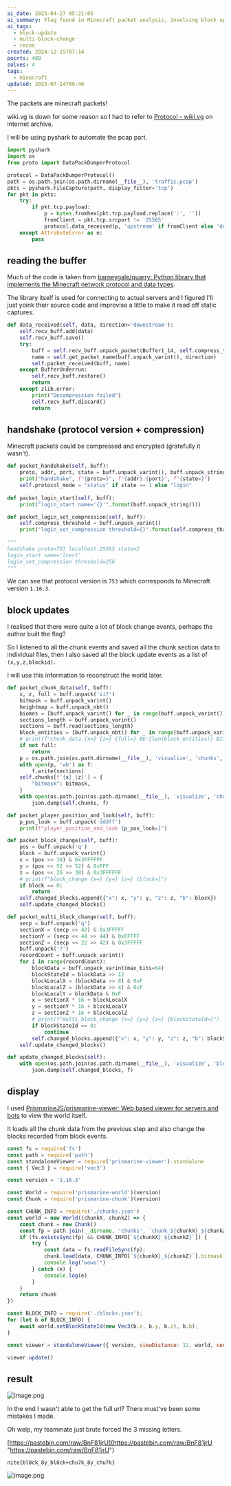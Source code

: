 ```yaml
---
ai_date: 2025-04-27 05:21:05
ai_summary: Flag found in Minecraft packet analysis, involving block updates and multi-block changes
ai_tags:
  - block-update
  - multi-block-change
  - recon
created: 2024-12-15T07:14
points: 480
solves: 4
tags:
  - minecraft
updated: 2025-07-14T09:46
---
```


The packets are minecraft packets!

wiki.vg is down for some reason so I had to refer to [Protocol - wiki.vg](https://web.archive.org/web/20241129034846/https://wiki.vg/index.php?title=Protocol&oldid=16681#Multi_Block_Change) on internet archive.

I will be using pyshark to automate the pcap part.

```python [solve.py]
import pyshark
import os
from proto import DataPackDumperProtocol

protocol = DataPackDumperProtocol()
path = os.path.join(os.path.dirname(__file__), 'traffic.pcap')
pkts = pyshark.FileCapture(path, display_filter='tcp')
for pkt in pkts:
    try:
        if pkt.tcp.payload:
            p = bytes.fromhex(pkt.tcp.payload.replace(':', ''))
            fromClient = pkt.tcp.srcport != '25565'
            protocol.data_received(p, 'upstream' if fromClient else 'downstream')
    except AttributeError as e:
        pass
```

## reading the buffer

Much of the code is taken from [barneygale/quarry: Python library that implements the Minecraft network protocol and data types](https://github.com/barneygale/quarry).

The library itself is used for connecting to actual servers and I figured I'll just yoink their source code and improvise a little to make it read off static captures.

```python [proto.py]
def data_received(self, data, direction='downstream'):
	self.recv_buff.add(data)
	self.recv_buff.save()
	try:
		buff = self.recv_buff.unpack_packet(Buffer1_14, self.compress_threshold)
		name = self.get_packet_name(buff.unpack_varint(), direction)
		self.packet_received(buff, name)
	except BufferUnderrun:
		self.recv_buff.restore()
		return
	except zlib.error:
		print("Decompression failed")
		self.recv_buff.discard()
		return
```

## handshake (protocol version + compression)

Minecraft packets could be compressed and encrypted (gratefully it wasn't).

```python [proto.py]
def packet_handshake(self, buff):
	proto, addr, port, state = buff.unpack_varint(), buff.unpack_string(), buff.unpack("H"), buff.unpack_varint()
	print("handshake", f"{proto=}", f"{addr}:{port}", f"{state=}")
	self.protocol_mode = "status" if state == 1 else "login"
	
def packet_login_start(self, buff):
	print("login_start name='{}'".format(buff.unpack_string()))

def packet_login_set_compression(self, buff):
	self.compress_threshold = buff.unpack_varint()
	print("login_set_compression threshold={}".format(self.compress_threshold))
	
"""
handshake proto=753 localhost:25565 state=2
login_start name='lvert'
login_set_compression threshold=256
"""
```

We can see that protocol version is `753` which corresponds to Minecraft version `1.16.3`.
## block updates

I realised that there were quite a lot of block change events, perhaps the author built the flag?

So I listened to all the chunk events and saved all the chunk section data to individual files, then I also saved all the block update events as a list of `(x,y,z,blockid)`.

I will use this information to reconstruct the world later.

```python [proto.py]
def packet_chunk_data(self, buff):
	x, z, full = buff.unpack('ii?')
	bitmask = buff.unpack_varint()
	heightmap = buff.unpack_nbt()
	biomes = [buff.unpack_varint() for _ in range(buff.unpack_varint())]
	sections_length = buff.unpack_varint()
	sections = buff.read(sections_length)
	block_entities = [buff.unpack_nbt() for _ in range(buff.unpack_varint())]
	# print(f"chunk_data {x=} {z=} {full=} BE:{len(block_entities)} BIT:{bitmask}")
	if not full:
		return
	p = os.path.join(os.path.dirname(__file__), 'visualize', 'chunks', f"chunk_{x}_{z}")
	with open(p, 'wb') as f:
		f.write(sections)
	self.chunks[f'{x}_{z}'] = {
		"bitmask": bitmask,
	}
	with open(os.path.join(os.path.dirname(__file__), 'visualize', 'chunks.json'), 'w') as f:
		json.dump(self.chunks, f)

def packet_player_position_and_look(self, buff):
	p_pos_look = buff.unpack('dddff')
	print(f"player_position_and_look {p_pos_look=}")

def packet_block_change(self, buff):
	pos = buff.unpack('q')
	block = buff.unpack_varint()
	x = (pos >> 38) & 0x3FFFFFF
	y = (pos << 52 >> 52) & 0xFFF
	z = (pos << 26 >> 38) & 0x3FFFFFF
	# print(f"block_change {x=} {y=} {z=} {block=}")
	if block == 0:
		return
	self.changed_blocks.append({"x": x, "y": y, "z": z, "b": block})
	self.update_changed_blocks()

def packet_multi_block_change(self, buff):
	secp = buff.unpack('q')
	sectionX = (secp >> 42) & 0x3FFFFF
	sectionY = (secp << 44 >> 44) & 0xFFFFF
	sectionZ = (secp << 22 >> 42) & 0x3FFFFF
	buff.unpack('?')
	recordCount = buff.unpack_varint()
	for i in range(recordCount):
		blockData = buff.unpack_varint(max_bits=64)
		blockStateId = blockData >> 12
		blockLocalX = (blockData >> 8) & 0xF
		blockLocalZ = (blockData >> 4) & 0xF
		blockLocalY = blockData & 0xF
		x = sectionX * 16 + blockLocalX
		y = sectionY * 16 + blockLocalY
		z = sectionZ * 16 + blockLocalZ
		# print(f"multi_block_change {x=} {y=} {z=} {blockStateId=}")
		if blockStateId == 0:
			continue
		self.changed_blocks.append({"x": x, "y": y, "z": z, "b": blockStateId})
	self.update_changed_blocks()

def update_changed_blocks(self):
	with open(os.path.join(os.path.dirname(__file__), 'visualize', 'blocks.json'), 'w') as f:
		json.dump(self.changed_blocks, f)
```

## display

I used [PrismarineJS/prismarine-viewer: Web based viewer for servers and bots](https://github.com/PrismarineJS/prismarine-viewer) to view the world itself.

It loads all the chunk data from the previous step and also change the blocks recorded from block events.

```js [view.js]
const fs = require('fs')
const path = require('path')
const standaloneViewer = require('prismarine-viewer').standalone
const { Vec3 } = require('vec3')

const version = '1.16.3'

const World = require('prismarine-world')(version)
const Chunk = require('prismarine-chunk')(version)

const CHUNK_INFO = require('./chunks.json')
const world = new World((chunkX, chunkZ) => {
    const chunk = new Chunk()
    const fp = path.join(__dirname, 'chunks', `chunk_${chunkX}_${chunkZ}`);
    if (fs.existsSync(fp) && CHUNK_INFO[`${chunkX}_${chunkZ}`]) {
        try {
            const data = fs.readFileSync(fp);
            chunk.load(data, CHUNK_INFO[`${chunkX}_${chunkZ}`].bitmask)
            console.log("wowo!")
        } catch (e) {
            console.log(e)
        }
    }
    return chunk
})

const BLOCK_INFO = require('./blocks.json');
for (let b of BLOCK_INFO) {
    await world.setBlockStateId(new Vec3(b.x, b.y, b.z), b.b);
}

const viewer = standaloneViewer({ version, viewDistance: 12, world, center: new Vec3(273, 76.43021160700744, 395), port: 3000 });

viewer.update()
```

## result

![image.png](https://res.cloudinary.com/kumonochisanaka/image/upload/v1734265847/2024/12/3c21a4390a76d4a788e203775a2b0423.png)

In the end I wasn't able to get the full url? There must've been some mistakes I made.

Oh welp, my teammate just brute forced the 3 missing letters.

[https://pastebin.com/raw/BnF81jrU](https://pastebin.com/raw/BnF81jrU "https://pastebin.com/raw/BnF81jrU")

```flag
nite{bl0ck_8y_bl0ck+chu7k_8y_chu7k}
```

![image.png](https://res.cloudinary.com/kumonochisanaka/image/upload/v1734266032/2024/12/4015c5c5f80ca302a3d33e9d77a6ed98.png)